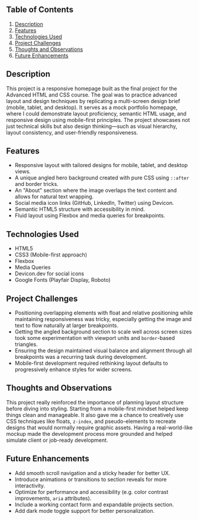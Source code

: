 ## Table of Contents

1. [Description](#description)  
1. [Features](#features)  
1. [Technologies Used](#technologies-used)  
1. [Project Challenges](#project-challenges)  
1. [Thoughts and Observations](#thoughts-and-observations)  
1. [Future Enhancements](#future-enhancements)  


## Description

This project is a responsive homepage built as the final project for the Advanced HTML and CSS course. The goal was to practice advanced layout and design techniques by replicating a multi-screen design brief (mobile, tablet, and desktop). It serves as a mock portfolio homepage, where I could demonstrate layout proficiency, semantic HTML usage, and responsive design using mobile-first principles. The project showcases not just technical skills but also design thinking—such as visual hierarchy, layout consistency, and user-friendly responsiveness.

## Features

- Responsive layout with tailored designs for mobile, tablet, and desktop views.
- A unique angled hero background created with pure CSS using `::after` and border tricks.
- An "About" section where the image overlaps the text content and allows for natural text wrapping.
- Social media icon links (GitHub, LinkedIn, Twitter) using Devicon.
- Semantic HTML5 structure with accessibility in mind.
- Fluid layout using Flexbox and media queries for breakpoints.

## Technologies Used

- HTML5  
- CSS3 (Mobile-first approach)  
- Flexbox  
- Media Queries  
- Devicon.dev for social icons  
- Google Fonts (Playfair Display, Roboto)  

## Project Challenges

- Positioning overlapping elements with float and relative positioning while maintaining responsiveness was tricky, especially getting the image and text to flow naturally at larger breakpoints.
- Getting the angled background section to scale well across screen sizes took some experimentation with viewport units and `border`-based triangles.
- Ensuring the design maintained visual balance and alignment through all breakpoints was a recurring task during development.
- Mobile-first development required rethinking layout defaults to progressively enhance styles for wider screens.

## Thoughts and Observations

This project really reinforced the importance of planning layout structure before diving into styling. Starting from a mobile-first mindset helped keep things clean and manageable. It also gave me a chance to creatively use CSS techniques like floats, `z-index`, and pseudo-elements to recreate designs that would normally require graphic assets. Having a real-world-like mockup made the development process more grounded and helped simulate client or job-ready development.

## Future Enhancements

- Add smooth scroll navigation and a sticky header for better UX.
- Introduce animations or transitions to section reveals for more interactivity.
- Optimize for performance and accessibility (e.g. color contrast improvements, `aria` attributes).
- Include a working contact form and expandable projects section.
- Add dark mode toggle support for better personalization.
